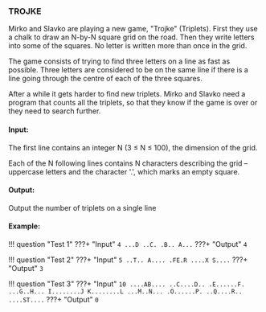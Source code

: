 ### TROJKE

Mirko and Slavko are playing a new game, "Trojke" (Triplets). First they use a chalk to draw an N-by-N square grid on the road. Then they write letters into some of the squares. No letter is written more than once in the grid. 

The  game  consists  of  trying  to  find  three  letters  on  a  line  as  fast  as  possible.  Three  letters  are  considered  to  be  on  the  same  line  if  there  is  a  line  going  through  the  centre  of  each  of  the  three  squares. 

After a while it gets harder to find new triplets. Mirko  and  Slavko  need  a  program  that  counts  all  the  triplets, so that they know if the game is over or they need to search further. 


#### Input:

The first line contains an integer N (3 ≤ N ≤ 100), the dimension of the grid. 

Each  of  the  N  following  lines  contains  N  characters  describing  the  grid  –  uppercase  letters  and  the character '.', which marks an empty square.


#### Output:

Output the number of triplets on a single line


#### Example:

!!! question "Test 1"
    ???+ "Input"
        ```
        4
        ...D
        ..C.
        .B..
        A...
        ```
    ???+ "Output"
        ```
        4
        ```

!!! question "Test 2"
    ???+ "Input"
        ```
        5
        ..T..
        A....
        .FE.R
        ....X
        S....
        ```
    ???+ "Output"
        ```
        3
        ```

!!! question "Test 3"
    ???+ "Input"
        ```
        10
        ....AB....
        ..C....D..
        .E......F.
        ...G..H...
        I........J
        K........L
        ...M..N...
        .O......P.
        ..Q....R..
        ....ST....
        ```
    ???+ "Output"
        ```
        0
        ```